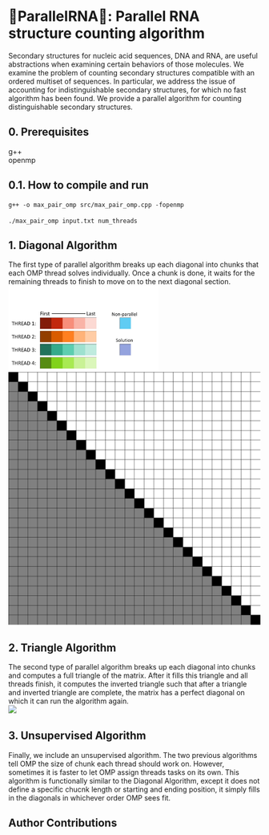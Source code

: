 # :dna:ParallelRNA:dna:: Parallel RNA structure counting algorithm 
Secondary structures for nucleic acid sequences, DNA and RNA, are useful abstractions when examining certain behaviors of those molecules. We examine the problem of counting secondary structures compatible with an ordered multiset of sequences. In particular, we address the issue of accounting for indistinguishable secondary structures, for which no fast algorithm has been found. We provide a parallel algorithm for counting distinguishable secondary structures.

## 0. Prerequisites
g++ <br />
openmp <br />

## 0.1. How to compile and run
```
g++ -o max_pair_omp src/max_pair_omp.cpp -fopenmp 

./max_pair_omp input.txt num_threads
```

## 1. Diagonal Algorithm
The first type of parallel algorithm breaks up each diagonal into chunks that each OMP thread solves individually. Once a chunk is done, it waits for the remaining threads to finish to move on to the next diagonal section.
<br>
<img src="https://github.com/masarunakajima/parallelRNA/blob/openMP/figure.jpg" width="300"> <br>
<img src="https://github.com/masarunakajima/parallelRNA/blob/openMP/parallelRNA_vis.gif" width="600">


## 2. Triangle Algorithm
The second type of parallel algorithm breaks up each diagonal into chunks and computes a full triangle of the matrix. After it fills this triangle and all threads finish, it computes the inverted triangle such that after a triangle and inverted triangle are complete, the matrix has a perfect diagonal on which it can run the algorithm again.
<br>
<img src="https://github.com/masarunakajima/parallelRNA/blob/openMP/tri-gif.gif" width="600">

## 3. Unsupervised Algorithm
Finally, we include an unsupervised algorithm. The two previous algorithms tell OMP the size of chunk each thread should work on. However, sometimes it is faster to let OMP assign threads tasks on its own. This algorithm is functionally similar to the Diagonal Algorithm, except it does not define a specific chucnk length or starting and ending position, it simply fills in the diagonals in whichever order OMP sees fit.

## Author Contributions
<!--## 2. Files-->
<!--The following files are included in this folder, in addition to this readme-->
<!--file, readme.md.-->
<!--<ul>-->
<!--<li>md.c: Main C program</li>-->
<!--<li>md.h: Header file for md.c</li>-->
<!--<li>md.in: Input parameter file (to be redirected to the standard input)</li>-->
<!--</ul>-->
<!--![Screen shot of MD simulation](ScreenShot.png)-->
